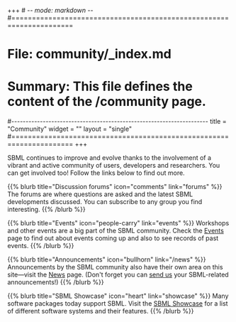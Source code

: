 +++ # -*- mode: markdown -*-
#=====================================================================
# File:    community/_index.md
# Summary: This file defines the content of the /community page.
#---------------------------------------------------------------------
title = "Community"
widget = ""
layout = "single"
#=====================================================================
+++

SBML continues to improve and evolve thanks to the involvement of a vibrant and active community of users, developers and researchers. You can get involved too! Follow the links below to find out more.

{{% blurb title="Discussion forums" icon="comments" link="forums" %}}
  The forums are where questions are asked and the latest SBML developments discussed. You can subscribe to any group you find interesting.
{{% /blurb %}}

{{% blurb title="Events" icon="people-carry" link="events" %}}
  Workshops and other events are a big part of the SBML community. Check the [Events](events) page to find out about events coming up and also to see records of past events.
{{% /blurb %}}

{{% blurb title="Announcements" icon="bullhorn" link="/news" %}}
  Announcements by the SBML community also have their own area on this site—visit the [News](/news) page. (Don't forget you can [send us](mailto:sbml-team@googlegroups.com) your SBML-related announcements!)
{{% /blurb %}}

{{% blurb title="SBML Showcase" icon="heart" link="showcase" %}}
Many software packages today support SBML. Visit the [SBML Showcase](showcase) for a list of different software systems and their features.
{{% /blurb %}}
